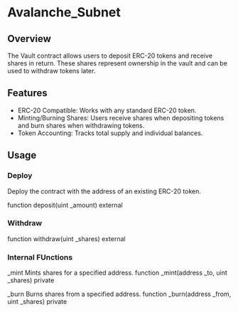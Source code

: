 # Avalanche_Subnet
## Overview
The Vault contract allows users to deposit ERC-20 tokens and receive shares in return. These shares represent ownership in the vault and can be used to withdraw tokens later.

## Features
- ERC-20 Compatible: Works with any standard ERC-20 token.
- Minting/Burning Shares: Users receive shares when depositing tokens and burn shares when withdrawing tokens.
- Token Accounting: Tracks total supply and individual balances.

## Usage
### Deploy
Deploy the contract with the address of an existing ERC-20 token.

function deposit(uint _amount) external

### Withdraw

function withdraw(uint _shares) external

### Internal FUnctions
_mint
Mints shares for a specified address.
function _mint(address _to, uint _shares) private

_burn
Burns shares from a specified address.
function _burn(address _from, uint _shares) private




